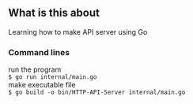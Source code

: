 ## What is this about

Learning how to make API server using Go


### Command lines
run the program 
<br/>
    `$ go run internal/main.go `
<br/>
make executable file <br/>
    `$ go build -o bin/HTTP-API-Server internal/main.go`

